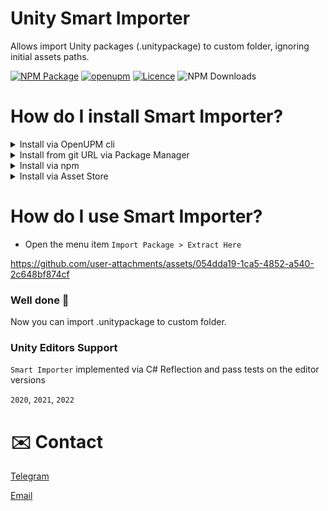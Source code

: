 # Unity Smart Importer
Allows import Unity packages (.unitypackage) to custom folder, ignoring initial assets paths.

[![NPM Package](https://img.shields.io/npm/v/com.dreamcode.editor.smart-importer)](https://www.npmjs.com/package/com.dreamcode.editor.smart-importer)
[![openupm](https://img.shields.io/npm/v/com.dreamcode.editor.smart-importer?label=openupm&registry_uri=https://package.openupm.com)](https://openupm.com/packages/com.dreamcode.editor.smart-importer/)
[![Licence](https://img.shields.io/npm/l/com.dreamcode.mobile.android-keystore)](https://github.com/dreamcodestudio/com.dreamcode.editor.smart-importer/blob/main/LICENSE)
![NPM Downloads](https://img.shields.io/npm/dt/com.dreamcode.editor.smart-importer)

# How do I install Smart Importer?

<details>
<summary>Install via OpenUPM cli</summary>

```
openupm add com.dreamcode.editor.smart-importer
```
</details>

<details>
<summary>Install from git URL via Package Manager</summary>

1. Open the menu item `Window > Package Manager`
1. Click `+` button and select `Add package from git URL...`
1. Enter the following URL and click `Add` button

```
https://github.com/dreamcodestudio/com.dreamcode.editor.smart-importer.git
```
</details>

<details>
<summary>Install via npm</summary>

* Navigate to the `Packages` directory of your project.
* Adjust the [project manifest file](https://docs.unity3d.com/Manual/upm-manifestPrj.html) `manifest.json` in a text editor and add `com.dreamcode` is part of scopes.
```json
  {
    "scopedRegistries": [
      {
        "name": "npmjs",
        "url": "https://registry.npmjs.org/",
        "scopes": [
          "com.dreamcode"
        ]
      }
    ],
    "dependencies": {
      ...
    }
  }
```

* Open `Package Manager` and press `Install` button.

<img src="https://user-images.githubusercontent.com/7010398/221207311-81e95b1e-8ea4-4530-82bd-9409f19b878b.png" width="730">

</details>

<details>
<summary>Install via Asset Store</summary>
https://assetstore.unity.com/packages/slug/254217
</details>

# How do I use Smart Importer?

* Open the menu item `Import Package > Extract Here`

https://github.com/user-attachments/assets/054dda19-1ca5-4852-a540-2c648bf874cf



### Well done 🤝
Now you can import .unitypackage to custom folder.

### Unity Editors Support
`Smart Importer` implemented via C# Reflection  and pass tests on the editor versions

`2020`, `2021`, `2022`

# ✉️ Contact
[Telegram](https://t.me/dreamcestudio)

[Email](mailto:dreamcodestudio@yandex.com)
